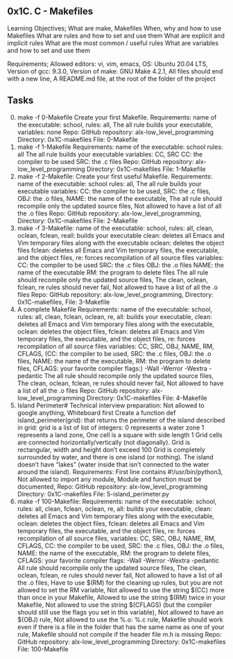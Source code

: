 0x1C. C - Makefiles
--------------------------------------------------------------------
Learning Objectives; What are make, Makefiles When, why and how to use Makefiles What are rules and how to set and use them What are explicit and implicit rules What are the most common / useful rules What are variables and how to set and use them

Requirements; Allowed editors: vi, vim, emacs, OS: Ubuntu 20.04 LTS, Version of gcc: 9.3.0, Version of make: GNU Make 4.2.1, All files should end with a new line, A README.md file, at the root of the folder of the project

Tasks
-----------------------------------------------------------------------------------------------------------------------
0. make -f 0-Makefile Create your first Makefile. Requirements: name of the executable: school, rules: all, The all rule builds your executable, variables: none Repo: GitHub repository: alx-low_level_programming Directory: 0x1C-makefiles File: 0-Makefile   
1. make -f 1-Makefile Requirements: name of the executable: school rules: all The all rule builds your executable variables: CC, SRC CC: the compiler to be used SRC: the .c files Repo: GitHub repository: alx-low_level_programming Directory: 0x1C-makefiles  File: 1-Makefile
2. make -f 2-Makefile: Create your first useful Makefile. Requirements: name of the executable: school rules: all, The all rule builds your executable variables: CC: the compiler to be used, SRC: the .c files, OBJ: the .o files, NAME: the name of the executable, The all rule should recompile only the updated source files, Not allowed to have a list of all the .o files Repo: GitHub repository: alx-low_level_programming, Directory: 0x1C-makefiles File: 2-Makefile
3. make -f 3-Makefile: name of the executable: school, rules: all, clean, oclean, fclean, reall: builds your executable clean: deletes all Emacs and Vim temporary files along with the executable oclean: deletes the object files fclean: deletes all Emacs and Vim temporary files, the executable, and the object files, re: forces recompilation of all source files variables: CC: the compiler to be used SRC: the .c files OBJ: the .o files NAME: the name of the executable RM: the program to delete files The all rule should recompile only the updated source files, The clean, oclean, fclean, re rules should never fail, Not allowed to have a list of all the .o files Repo: GitHub repository: alx-low_level_programming, Directory: 0x1C-makefiles, File: 3-Makefile
4. A complete Makefile Requirements: name of the executable: school, rules: all, clean, fclean, oclean, re, all: builds your executable, clean: deletes all Emacs and Vim temporary files along with the executable, oclean: deletes the object files, fclean: deletes all Emacs and Vim temporary files, the executable, and the object files, re: forces recompilation of all source files variables: CC, SRC, OBJ, NAME, RM, CFLAGS, (CC: the compiler to be used, SRC: the .c files, OBJ: the .o files, NAME: the name of the executable, RM: the program to delete files, CFLAGS: your favorite compiler flags:) -Wall -Werror -Wextra -pedantic The all rule should recompile only the updated source files, The clean, oclean, fclean, re rules should never fail, Not allowed to have a list of all the .o files Repo: GitHub repository: alx-low_level_programming Directory: 0x1C-makefiles File: 4-Makefile  
5. Island Perimeter# Technical interview preparation: Not allowed to google anything, Whiteboard first Create a function def island_perimeter(grid): that returns the perimeter of the island described in grid: grid is a list of list of integers: 0 represents a water zone 1 represents a land zone, One cell is a square with side length 1  Grid cells are connected horizontally/vertically (not diagonally). Grid is rectangular, width and height don’t exceed 100 Grid is completely surrounded by water, and there is one island (or nothing). The island doesn’t have “lakes” (water inside that isn’t connected to the water around the island). Requirements: First line contains #!/usr/bin/python3, Not allowed to import any module, Module and function must be documented, Repo: GitHub repository: alx-low_level_programming Directory: 0x1C-makefiles File: 5-island_perimeter.py    
6. make -f 100-Makefile: Requirements: name of the executable: school, rules: all, clean, fclean, oclean, re, all: builds your executable, clean: deletes all Emacs and Vim temporary files along with the executable, oclean: deletes the object files, fclean: deletes all Emacs and Vim temporary files, the executable, and the object files, re: forces recompilation of all source files, variables: CC, SRC, OBJ, NAME, RM, CFLAGS, CC: the compiler to be used, SRC: the .c files, OBJ: the .o files, NAME: the name of the executable, RM: the program to delete files, CFLAGS: your favorite compiler flags: -Wall -Werror -Wextra -pedantic All rule should recompile only the updated source files, The clean, oclean, fclean, re rules should never fail, Not allowed to have a list of all the .o files, Have to use $(RM) for the cleaning up rules, but you are not allowed to set the RM variable, Not allowed to use the string $(CC) more than once in your Makefile, Allowed to use the string $(RM) twice in your Makefile, Not allowed to use the string $(CFLAGS) (but the compiler should still use the flags you set in this variable), Not allowed to have an $(OBJ) rule, Not allowed to use the %.o: %.c rule, Makefile should work even if there is a file in the folder that has the same name as one of your rule, Makefile should not compile if the header file m.h is missing Repo: GitHub repository: alx-low_level_programming Directory: 0x1C-makefiles File: 100-Makefile
